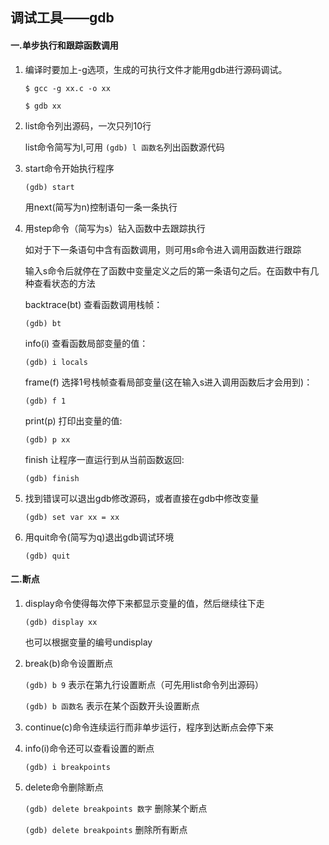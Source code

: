 ## 调试工具——gdb
#### 一.单步执行和跟踪函数调用
1. 编译时要加上-g选项，生成的可执行文件才能用gdb进行源码调试。

	``$ gcc -g xx.c -o xx``
    
    ``$ gdb xx``
2. list命令列出源码，一次只列10行

    list命令简写为l,可用 ``(gdb) l 函数名``列出函数源代码
3.  start命令开始执行程序
   
    ``(gdb) start``

    用next(简写为n)控制语句一条一条执行

4. 用step命令（简写为s）钻入函数中去跟踪执行
   
    如对于下一条语句中含有函数调用，则可用s命令进入调用函数进行跟踪
    
    输入s命令后就停在了函数中变量定义之后的第一条语句之后。在函数中有几种查看状态的方法

    backtrace(bt) 查看函数调用栈帧：
    
    ``(gdb) bt``



    
    info(i) 查看函数局部变量的值：   

    ``(gdb) i locals``

    frame(f) 选择1号栈帧查看局部变量(这在输入s进入调用函数后才会用到)：

    ``(gdb) f 1``
    
    print(p) 打印出变量的值:
    
    ``(gdb) p xx``

    finish 让程序一直运行到从当前函数返回:
   
    ``(gdb) finish``

5. 找到错误可以退出gdb修改源码，或者直接在gdb中修改变量

    ``(gdb) set var xx = xx``


6. 用quit命令(简写为q)退出gdb调试环境
   
    ``(gdb) quit``   
    
    
#### 二.断点

1. display命令使得每次停下来都显示变量的值，然后继续往下走

    ``(gdb) display xx``

   也可以根据变量的编号undisplay

2. break(b)命令设置断点
   
     ``(gdb) b 9``	表示在第九行设置断点（可先用list命令列出源码）

     ``(gdb) b 函数名`` 表示在某个函数开头设置断点
   
3. continue(c)命令连续运行而非单步运行，程序到达断点会停下来

4. info(i)命令还可以查看设置的断点

    ``(gdb) i breakpoints``

5. delete命令删除断点

    ``(gdb) delete breakpoints 数字`` 删除某个断点
    
    ``(gdb) delete breakpoints`` 删除所有断点


